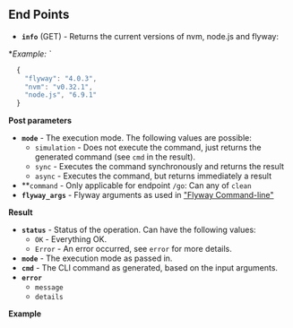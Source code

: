 
## End Points
<!-- see https://github.com/pando85/cherrymusic/blob/devel-django/docs/api/v1/index.md -->

- **`info`** (GET) - Returns the current versions of nvm, node.js and flyway:

**Example: `*
```js
  {
    "flyway": "4.0.3",
    "nvm": "v0.32.1",
    "node.js", "6.9.1"
  }
```

**Post parameters** 

- **`mode`** - The execution mode. The following values are possible:
  - `simulation` - Does not execute the command, just returns the generated command (see `cmd` in the result).
  - `sync` - Executes the command synchronously and returns the result
  - `async` - Executes the command, but returns immediately a result
- **`command` - Only applicable for endpoint `/go`: Can any of  `clean`
- **`flyway_args`** - Flyway arguments as used in ["Flyway Command-line"](https://flywaydb.org/documentation/commandline/)

**Result**

- **`status`** - Status of the operation. Can have the following values:  
  - `OK` - Everything OK.
  - `Error` - An error occurred, see `error` for more details.
- **`mode`** - The execution mode as passed in.
- **`cmd`** - The CLI command as generated, based on the input arguments.
- **`error`**
  - `message`
  - `details`

**Example**

